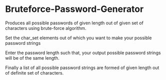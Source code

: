 # Bruteforce-Password-Generator
Produces all possible passwords of given length out of given set of characters using brute-force algorithm.

Set the char_set elements out of which you want to make your possible password strings 

Enter the password length such that, your output possible password strings will be of the same length.

Finally a list of all possible password strings are formed of given length out of definite set of characters.
